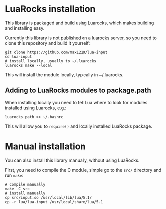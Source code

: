 # LuaRocks installation

This library is packaged and build using Luarocks, which makes building
and installing easy.

Currently this library is not published on a luarocks server,
so you need to clone this repository and build it yourself:

```
git clone https://github.com/max1220/lua-input
cd lua-input
# install locally, usually to ~/.luarocks
luarocks make --local
```

This will install the module locally, typically in ~/.luarocks.





## Adding to LuaRocks modules to package.path

When installing locally you need to tell Lua where to look for modules
installed using Luarocks, e.g.:

```
luarocks path >> ~/.bashrc
```

This will allow you to `require()` and locally installed LuaRocks package.





# Manual installation

You can also install this library manually, without using LuaRocks.

First, you need to compile the C module, simple go to the `src/` directory
and run `make`:
```
# compile manually
make -C src
# install manually
cp src/input.so /usr/local/lib/lua/5.1/
cp -r lua/lua-input /usr/local/share/lua/5.1
```
